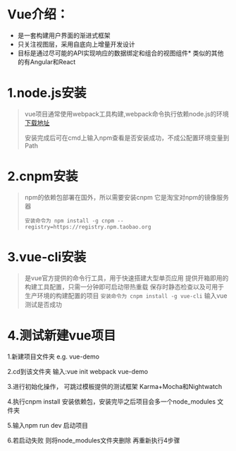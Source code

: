# Vue介绍：

*   是一套构建用户界面的渐进式框架
*   只关注视图层，采用自底向上增量开发设计
*   目标是通过尽可能的API实现响应的数据绑定和组合的视图组件*   类似的其他的有Angular和React

# 1.node.js安装

> vue项目通常使用webpack工具构建,webpack命令执行依赖node.js的环境 [下载地址](https://nodejs.org/en/download)
> 
> 安装完成后可在cmd上输入npm查看是否安装成功，不成公配置环境变量到Path

# 2.cnpm安装

> npm的依赖包部署在国外，所以需要安装cnpm 它是淘宝对npm的镜像服务器
> 
> `安装命令为 npm install -g cnpm --registry=https://registry.npm.taobao.org`

# 3.vue-cli安装

> 是vue官方提供的命令行工具，用于快速搭建大型单页应用
> 提供开箱即用的构建工具配置，只需一分钟即可启动带热重载
> 保存时静态检查以及可用于生产环境的构建配置的项目
> `安装命令为 cnpm install -g vue-cli`
> 输入vue 测试是否成功

# 4.测试新建vue项目

1.新建项目文件夹 e.g. vue-demo

2.cd到该文件夹 输入:vue init webpack vue-demo

3.进行初始化操作， 可跳过模板提供的测试框架 Karma+Mocha和Nightwatch

4.执行cnpm install 安装依赖包，安装完毕之后项目会多一个node_modules 文件夹  

5.输入npm run dev 启动项目 

6.若启动失败 则将node_modules文件夹删除 再重新执行4步骤